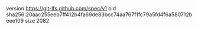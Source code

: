 version https://git-lfs.github.com/spec/v1
oid sha256:20aac255eeb7ff412b4fa69de83bcc74aa767f1fc79a5fd4f6a580712beee109
size 2082
